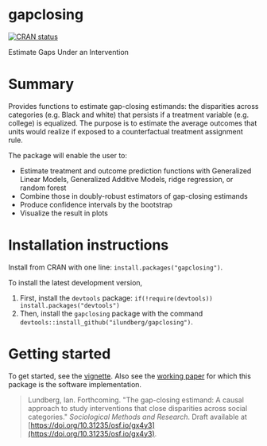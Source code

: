 
# gapclosing

<!-- badges: start -->  [![CRAN status](https://www.r-pkg.org/badges/version/gapclosing)](https://CRAN.R-project.org/package=gapclosing)  <!-- badges: end -->

Estimate Gaps Under an Intervention

# Summary

Provides functions to estimate gap-closing estimands: the disparities across categories (e.g. Black and white) that persists if a treatment variable (e.g. college) is equalized. The purpose is to estimate the average outcomes that units would realize if exposed to a counterfactual treatment assignment rule.

The package will enable the user to:

* Estimate treatment and outcome prediction functions with Generalized Linear Models, Generalized Additive Models, ridge regression, or random forest
* Combine those in doubly-robust estimators of gap-closing estimands
* Produce confidence intervals by the bootstrap
* Visualize the result in plots

# Installation instructions

Install from CRAN with one line: `install.packages("gapclosing")`.

To install the latest development version,

1. First, install the `devtools` package: `if(!require(devtools)) install.packages("devtools")`
2. Then, install the `gapclosing` package with the command `devtools::install_github("ilundberg/gapclosing")`.

# Getting started

To get started, see the [vignette](https://ilundberg.github.io/gapclosing/doc/gapclosing.html). Also see the [working paper](https://doi.org/10.31235/osf.io/gx4y3) for which this package is the software implementation.

>Lundberg, Ian. Forthcoming. "The gap-closing estimand: A causal approach to study interventions that close disparities across social categories." _Sociological Methods and Research_. Draft available at [https://doi.org/10.31235/osf.io/gx4y3](https://doi.org/10.31235/osf.io/gx4y3).
